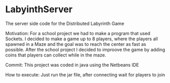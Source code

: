 # LabyinthServer
The server side code for the Distributed Labyrinth Game

Motivation:
For a school project we had to make a program that used Sockets.
I decided to make a game up to 8 players, where the players all spawned in a Maze and the goal was to reach the center as fast as possible.
After the school project I decided to improove the game by adding coins that players can collect while in the maze.

Commit: This project was coded in java using  the Netbeans IDE

How to execute: Just run the jar file, after connecting wait for players to join

